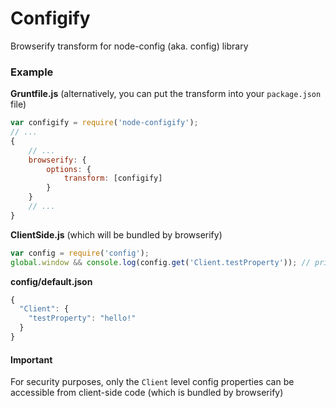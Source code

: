 # Configify
Browserify transform for node-config (aka. config) library

### Example
**Gruntfile.js** (alternatively, you can put the transform into your `package.json` file)
```js
var configify = require('node-configify');
// ...
{
    // ...
	browserify: {
		options: {
			transform: [configify]
		}
	}
	// ...
}
```

**ClientSide.js** (which will be bundled by browserify)
```js
var config = require('config');
global.window && console.log(config.get('Client.testProperty')); // prints `hello!`
```

**config/default.json**
```js
{
  "Client": {
  	"testProperty": "hello!"
  }
}
```

#### Important 
For security purposes, only the `Client` level config properties can be accessible from client-side code (which is bundled by browserify)
